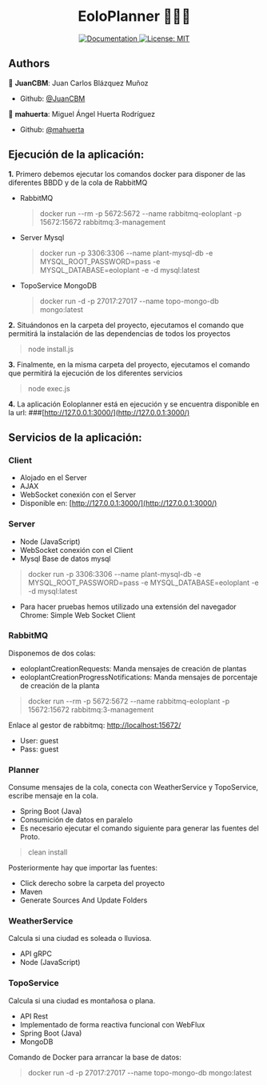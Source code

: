 <h1 align="center">EoloPlanner 👨🏻‍💻 </h1>

<p align="center">
  <a href="/docs" target="_blank">
    <img alt="Documentation" src="https://img.shields.io/badge/documentation-yes-brightgreen.svg" />
  </a>
  <a href="#" target="_blank">
    <img alt="License: MIT" src="https://img.shields.io/badge/License-MIT-yellow.svg" />
  </a>
</p>

## Authors
👤 **JuanCBM**: Juan Carlos Blázquez Muñoz
* Github: [@JuanCBM](https://github.com/JuanCBM)

👤 **mahuerta**: Miguel Ángel Huerta Rodríguez
* Github: [@mahuerta](https://github.com/mahuerta)

## Ejecución de la aplicación:
**1.** Primero debemos ejecutar los comandos docker para disponer de las diferentes BBDD y de la cola de RabbitMQ
    
- RabbitMQ
    > docker run --rm -p 5672:5672 --name rabbitmq-eoloplant -p 15672:15672 rabbitmq:3-management
- Server Mysql
    > docker run -p 3306:3306 --name plant-mysql-db -e MYSQL_ROOT_PASSWORD=pass -e MYSQL_DATABASE=eoloplant -e -d mysql:latest
- TopoService MongoDB
    > docker run -d -p 27017:27017 --name topo-mongo-db mongo:latest

**2.** Situándonos en la carpeta del proyecto, ejecutamos el comando que permitirá la instalación de las dependencias de todos los proyectos
> node install.js

**3.** Finalmente, en la misma carpeta del proyecto, ejecutamos el comando que permitirá la ejecución de los diferentes servicios
> node exec.js

**4.** La aplicación Eoloplanner está en ejecución y se encuentra disponible en la url:
###[http://127.0.0.1:3000/](http://127.0.0.1:3000/)


## Servicios de la aplicación:

### Client
- Alojado en el Server
- AJAX
- WebSocket conexión con el Server
- Disponible en: [http://127.0.0.1:3000/](http://127.0.0.1:3000/)

### Server
- Node (JavaScript)
- WebSocket conexión con el Client
- Mysql
Base de datos mysql
> docker run -p 3306:3306 --name plant-mysql-db -e MYSQL_ROOT_PASSWORD=pass -e MYSQL_DATABASE=eoloplant -e -d mysql:latest  
- Para hacer pruebas hemos utilizado una extensión del navegador Chrome: Simple Web Socket Client

### RabbitMQ 
Disponemos de dos colas:
* eoloplantCreationRequests: Manda mensajes de creación de plantas
* eoloplantCreationProgressNotifications: Manda mensajes de porcentaje de creación de la planta

> docker run --rm -p 5672:5672 --name rabbitmq-eoloplant -p 15672:15672 rabbitmq:3-management 

Enlace al gestor de rabbitmq: [http://localhost:15672/](http://localhost:15672/)
* User: guest 
* Pass: guest

### Planner
Consume mensajes de la cola, conecta con WeatherService y TopoService, escribe mensaje en la cola.
- Spring Boot (Java)
- Consumición de datos en paralelo
- Es necesario ejecutar el comando siguiente para generar las fuentes del Proto.
> clean install 

Posteriormente hay que importar las fuentes:
  - Click derecho sobre la carpeta del proyecto
  - Maven
  - Generate Sources And Update Folders

### WeatherService
Calcula si una ciudad es soleada o lluviosa.
- API gRPC
- Node (JavaScript)

### TopoService
Calcula si una ciudad es montañosa o plana.
- API Rest
- Implementado de forma reactiva funcional con WebFlux
- Spring Boot (Java)
- MongoDB

Comando de Docker para arrancar la base de datos:
> docker run -d -p 27017:27017 --name topo-mongo-db mongo:latest 